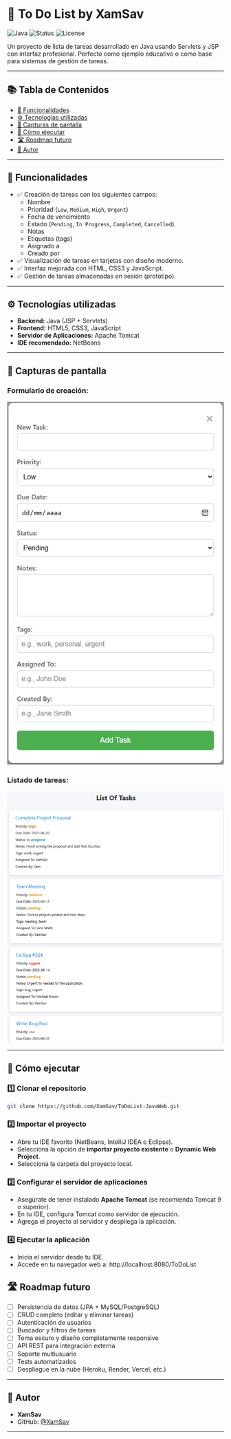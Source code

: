 # 📝 To Do List by XamSav

![Java](https://img.shields.io/badge/Java-JSP%20%26%20Servlets-blue?style=flat-square)
![Status](https://img.shields.io/badge/status-in%20development-orange?style=flat-square)
![License](https://img.shields.io/badge/license-MIT-green?style=flat-square)

Un proyecto de lista de tareas desarrollado en Java usando Servlets y JSP con interfaz profesional. Perfecto como ejemplo educativo o como base para sistemas de gestión de tareas.

---

## 📚 Tabla de Contenidos

- [🎯 Funcionalidades](#-funcionalidades)
- [⚙️ Tecnologías utilizadas](#-tecnologías-utilizadas)
- [📸 Capturas de pantalla](#-capturas-de-pantalla)
- [🚀 Cómo ejecutar](#-cómo-ejecutar)
- [🛣 Roadmap futuro](#-roadmap-futuro)
- [🧑 Autor](#-autor)

---

## 🎯 Funcionalidades

- ✅ Creación de tareas con los siguientes campos:
  - Nombre
  - Prioridad (`Low`, `Medium`, `High`, `Urgent`)
  - Fecha de vencimiento
  - Estado (`Pending`, `In Progress`, `Completed`, `Cancelled`)
  - Notas
  - Etiquetas (tags)
  - Asignado a
  - Creado por
- ✅ Visualización de tareas en tarjetas con diseño moderno.
- ✅ Interfaz mejorada con HTML, CSS3 y JavaScript.
- ✅ Gestión de tareas almacenadas en sesión (prototipo).

---

## ⚙️ Tecnologías utilizadas

- **Backend:** Java (JSP + Servlets)
- **Frontend:** HTML5, CSS3, JavaScript
- **Servidor de Aplicaciones:** Apache Tomcat
- **IDE recomendado:** NetBeans

---

## 📸 Capturas de pantalla

### Formulario de creación:

![Formulario](assets/formulario.png)

### Listado de tareas:

![Listado](assets/listado.png)

---

## 🚀 Cómo ejecutar

### 1️⃣ Clonar el repositorio

```bash
git clone https://github.com/XamSav/ToDoList-JavaWeb.git
```

### 2️⃣ Importar el proyecto

- Abre tu IDE favorito (NetBeans, IntelliJ IDEA o Eclipse).
- Selecciona la opción de **importar proyecto existente** o **Dynamic Web Project**.
- Selecciona la carpeta del proyecto local.

### 3️⃣ Configurar el servidor de aplicaciones

- Asegúrate de tener instalado **Apache Tomcat** (se recomienda Tomcat 9 o superior).
- En tu IDE, configura Tomcat como servidor de ejecución.
- Agrega el proyecto al servidor y despliega la aplicación.

### 4️⃣ Ejecutar la aplicación

- Inicia el servidor desde tu IDE.
- Accede en tu navegador web a: http://localhost:8080/ToDoList

## 🛣 Roadmap futuro

- [ ] Persistencia de datos (JPA + MySQL/PostgreSQL)
- [ ] CRUD completo (editar y eliminar tareas)
- [ ] Autenticación de usuarios
- [ ] Buscador y filtros de tareas
- [ ] Tema oscuro y diseño completamente responsive
- [ ] API REST para integración externa
- [ ] Soporte multiusuario
- [ ] Tests automatizados
- [ ] Despliegue en la nube (Heroku, Render, Vercel, etc.)

---

## 🧑 Autor

- **XamSav**
- GitHub: [@XamSav](https://github.com/XamSav)

---



